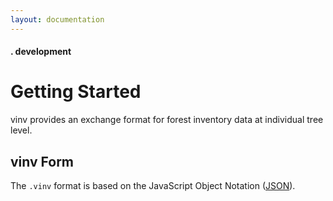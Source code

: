 ```yaml
---
layout: documentation
---
```


#### . development
# Getting Started

<span class="heighlight">vinv</span> provides an exchange format for forest inventory data at individual tree level.

## vinv Form

The `.vinv` format is based on the JavaScript Object Notation ([JSON](https://en.wikipedia.org/wiki/JSON)).